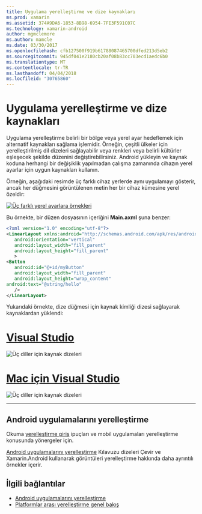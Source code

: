 ```yaml
---
title: Uygulama yerelleştirme ve dize kaynakları
ms.prod: xamarin
ms.assetid: 374A9DA6-1853-8B98-6954-7FE3F591C07C
ms.technology: xamarin-android
author: mgmclemore
ms.author: mamcle
ms.date: 03/30/2017
ms.openlocfilehash: cfb127500f919b61788087465700dfed213d5eb2
ms.sourcegitcommit: 945df041e2180cb20af08b83cc703ecd1aedc6b0
ms.translationtype: MT
ms.contentlocale: tr-TR
ms.lasthandoff: 04/04/2018
ms.locfileid: "30765860"
---
```

# <a name="application-localization-and-string-resources"></a>Uygulama yerelleştirme ve dize kaynakları

Uygulama yerelleştirme belirli bir bölge veya yerel ayar hedeflemek için alternatif kaynakları sağlama işlemidir. Örneğin, çeşitli ülkeler için yerelleştirilmiş dil dizeleri sağlayabilir veya renkleri veya belirli kültürler eşleşecek şekilde düzenini değiştirebilirsiniz. Android yükleyin ve kaynak koduna herhangi bir değişiklik yapılmadan çalışma zamanında cihazın yerel ayarlar için uygun kaynakları kullanın.

Örneğin, aşağıdaki resimde üç farklı cihaz yerlerde aynı uygulamayı gösterir, ancak her düğmesini görüntülenen metin her bir cihaz kümesine yerel özeldir:

[![Üç farklı yerel ayarlara örnekleri](application-localization-images/01-click-me-sml.png)](application-localization-images/01-click-me.png#lightbox)

Bu örnekte, bir düzen dosyasının içeriğini **Main.axml** şuna benzer:

```xml
<?xml version="1.0" encoding="utf-8"?>
<LinearLayout xmlns:android="http://schemas.android.com/apk/res/android"
   android:orientation="vertical"
   android:layout_width="fill_parent"
   android:layout_height="fill_parent"
   >
<Button  
   android:id="@+id/myButton"
   android:layout_width="fill_parent"
   android:layout_height="wrap_content"
android:text="@string/hello"
   />
</LinearLayout>
```

Yukarıdaki örnekte, dize düğmesi için kaynak kimliği dizesi sağlayarak kaynaklardan yüklendi:

# <a name="visual-studiotabvswin"></a>[Visual Studio](#tab/vswin)

![Üç diller için kaynak dizeleri](application-localization-images/02-resource-strings-vs.png)
 
# <a name="visual-studio-for-mactabvsmac"></a>[Mac için Visual Studio](#tab/vsmac)

![Üç diller için kaynak dizeleri](application-localization-images/02-resource-strings-xs.png)
 
-----
 
## <a name="localizing-android-apps"></a>Android uygulamalarını yerelleştirme

Okuma [yerelleştirme giriş](~/cross-platform/app-fundamentals/localization.md) ipuçları ve mobil uygulamaları yerelleştirme konusunda yönergeler için.

[Android uygulamalarını yerelleştirme](~/android/app-fundamentals/localization.md) Kılavuzu dizeleri Çevir ve Xamarin.Android kullanarak görüntüleri yerelleştirme hakkında daha ayrıntılı örnekler içerir.



## <a name="related-links"></a>İlgili bağlantılar

- [Android uygulamalarını yerelleştirme](~/android/app-fundamentals/localization.md)
- [Platformlar arası yerelleştirme genel bakış](~/cross-platform/app-fundamentals/localization.md)
